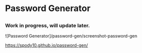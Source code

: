 # Password Generator

##

### Work in progress, will update later.

![Password Generator]/password-gen/screenshot-password-gen

https://spody10.github.io/password-gen/
